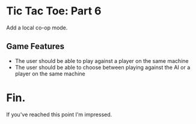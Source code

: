 # Tic Tac Toe: Part 6

Add a local co-op mode.

## Game Features

* The user should be able to play against a player on the same machine
* The user should be able to choose between playing against the AI or a player on the same machine

# Fin.
If you've reached this point I'm impressed.
